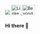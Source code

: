 <img src="https://i.pinimg.com/originals/a5/ba/0f/a5ba0f47e2e2a8bd6a05fee7d9d1d4e1.jpg" class="center"/>

<a href="https://www.linkedin.com/in/meitarkeshet/" class="center">
<img alt="Linkedin" src="https://www.flaticon.com/svg/vstatic/svg/38/38669.svg?token=exp=1611572719~hmac=98531b48101548757be9414efb9ee62a"  width="32" height="32" class="center">
</a>

<a href="https://beyondarchitecture.co">
<img alt="Beyond Architecture" src="https://beyondarchitecture.co/wp-content/uploads/2019/10/logo_4_forweb-e1598458662517.jpg"  width="42" height="32">
</a>




### Hi there 👋



<!--
**meitarkeshet/meitarkeshet** is a ✨ _special_ ✨ repository because its `README.md` (this file) appears on your GitHub profile.

Here are some ideas to get you started:

- 🔭 I’m currently working on ...
- 🌱 I’m currently learning ...
- 👯 I’m looking to collaborate on ...
- 🤔 I’m looking for help with ...
- 💬 Ask me about ...
- 📫 How to reach me: ...
- 😄 Pronouns: ...
- ⚡ Fun fact: ...
-->
